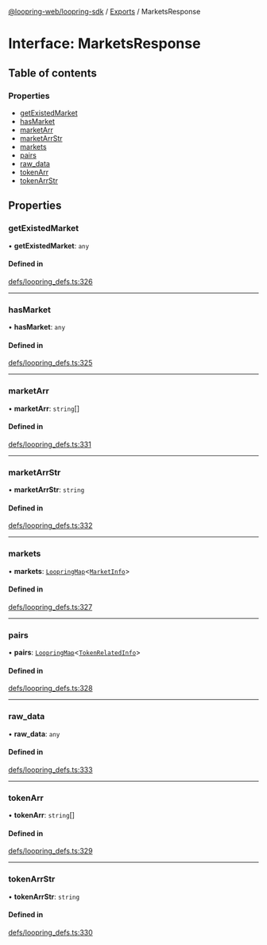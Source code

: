 [@loopring-web/loopring-sdk](../README.md) / [Exports](../modules.md) / MarketsResponse

# Interface: MarketsResponse

## Table of contents

### Properties

- [getExistedMarket](MarketsResponse.md#getexistedmarket)
- [hasMarket](MarketsResponse.md#hasmarket)
- [marketArr](MarketsResponse.md#marketarr)
- [marketArrStr](MarketsResponse.md#marketarrstr)
- [markets](MarketsResponse.md#markets)
- [pairs](MarketsResponse.md#pairs)
- [raw\_data](MarketsResponse.md#raw_data)
- [tokenArr](MarketsResponse.md#tokenarr)
- [tokenArrStr](MarketsResponse.md#tokenarrstr)

## Properties

### getExistedMarket

• **getExistedMarket**: `any`

#### Defined in

[defs/loopring_defs.ts:326](https://github.com/Loopring/loopring_sdk/blob/077bca2/src/defs/loopring_defs.ts#L326)

___

### hasMarket

• **hasMarket**: `any`

#### Defined in

[defs/loopring_defs.ts:325](https://github.com/Loopring/loopring_sdk/blob/077bca2/src/defs/loopring_defs.ts#L325)

___

### marketArr

• **marketArr**: `string`[]

#### Defined in

[defs/loopring_defs.ts:331](https://github.com/Loopring/loopring_sdk/blob/077bca2/src/defs/loopring_defs.ts#L331)

___

### marketArrStr

• **marketArrStr**: `string`

#### Defined in

[defs/loopring_defs.ts:332](https://github.com/Loopring/loopring_sdk/blob/077bca2/src/defs/loopring_defs.ts#L332)

___

### markets

• **markets**: [`LoopringMap`](LoopringMap.md)<[`MarketInfo`](MarketInfo.md)\>

#### Defined in

[defs/loopring_defs.ts:327](https://github.com/Loopring/loopring_sdk/blob/077bca2/src/defs/loopring_defs.ts#L327)

___

### pairs

• **pairs**: [`LoopringMap`](LoopringMap.md)<[`TokenRelatedInfo`](TokenRelatedInfo.md)\>

#### Defined in

[defs/loopring_defs.ts:328](https://github.com/Loopring/loopring_sdk/blob/077bca2/src/defs/loopring_defs.ts#L328)

___

### raw\_data

• **raw\_data**: `any`

#### Defined in

[defs/loopring_defs.ts:333](https://github.com/Loopring/loopring_sdk/blob/077bca2/src/defs/loopring_defs.ts#L333)

___

### tokenArr

• **tokenArr**: `string`[]

#### Defined in

[defs/loopring_defs.ts:329](https://github.com/Loopring/loopring_sdk/blob/077bca2/src/defs/loopring_defs.ts#L329)

___

### tokenArrStr

• **tokenArrStr**: `string`

#### Defined in

[defs/loopring_defs.ts:330](https://github.com/Loopring/loopring_sdk/blob/077bca2/src/defs/loopring_defs.ts#L330)
